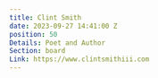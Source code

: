 ```yaml
---
title: Clint Smith
date: 2023-09-27 14:41:00 Z
position: 50
Details: Poet and Author
Section: board
Link: https://www.clintsmithiii.com
---
```


